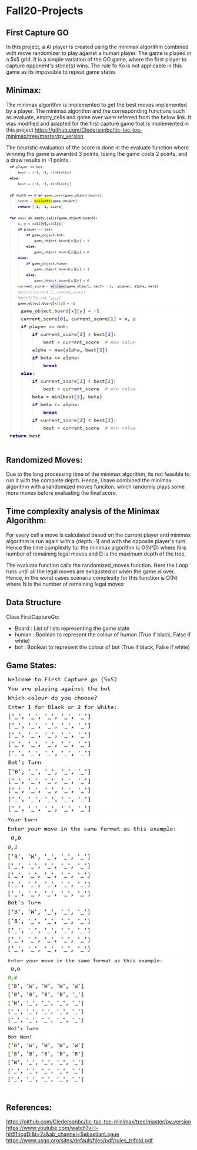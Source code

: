# Fall20-Projects
## First Capture GO
In this project, a AI player is created using the minimax algorithm combined with move randomizer to play against a human player.
The game is played in a 5x5 grid.
It is a simple variation of the GO game, where the first player to capture opponent's stone(s) wins.
The rule fo Ko is not applicable in this game as its impossible to repeat game states


## Minimax:
The minimax algorithm is implemented to get the best moves implemented by a player. 
The minimax algorithm and the corresponding functions such as evaluate, empty_cells and game over were referred from the below link. It was modified and adapted for the first capture game that is implemented in this project
https://github.com/Cledersonbc/tic-tac-toe-minimax/tree/master/py_version

The heuristic evaluation of the score is done in the evaluate function where winning the game is awarded 3 points, losing the game costs 2 points, and a draw results in -1 points.
![alt text](https://github.com/siddharthshetty08/Fall20-Projects/blob/main/images/minimax1.PNG)
<br>
![alt text](https://github.com/siddharthshetty08/Fall20-Projects/blob/main/images/minimax2.PNG)
## Randomized Moves:
Due to the long processing time of the minimax algorithm, its not feasible to run it with the complete depth. Hence, I have combined the minimax algorithm with a randomized moves funciton, which randomly plays some more moves before evaluating the final score.

## Time complexity analysis of the Minimax Algorithm:
For every cell a move is calculated based on the current player and minimax algorithm is run again with a (depth -1) and with the opposite player's turn.
Hence the time complexity for the minimax algorithm is O(N^D) where N  is number of remaining legal moves and D is the maximum depth of the tree.

The evaluate function calls the randomized_moves function. Here the Loop runs until all the legal moves are exhausted or when the game is over. Hence, in the worst cases scenario complexity for this function is O(N) where N is the number of remaining legal moves

## Data Structure
Class
FirstCaptureGo:
* Board : List of lists representing the game state
* human : Boolean to represent the colour of human (True if black, False if white)
* bot : Boolean to represent the colour of bot (True if black, False if white)

## Game States:
![alt text](https://github.com/siddharthshetty08/Fall20-Projects/blob/main/images/game_snapshot.PNG)
<br>
![alt text](https://github.com/siddharthshetty08/Fall20-Projects/blob/main/images/game_snapshot1.PNG)
![alt text](https://github.com/siddharthshetty08/Fall20-Projects/blob/main/images/game_snapshot3.PNG)

## References:
https://github.com/Cledersonbc/tic-tac-toe-minimax/tree/master/py_version
<br>
https://www.youtube.com/watch?v=l-hh51ncgDI&t=2s&ab_channel=SebastianLague
<br>
https://www.usgo.org/sites/default/files/pdf/rules_trifold.pdf

